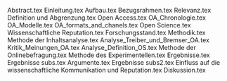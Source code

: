 Abstract.tex
Einleitung.tex
Aufbau.tex
Bezugsrahmen.tex
Relevanz.tex
Definition und Abgrenzung.tex
Open Access.tex
OA_Chronologie.tex
OA_Modelle.tex
OA_formats_and_chanels.tex
Open Science.tex
Wissenschaftliche Reputation.tex
Forschungsstand.tex
Methodik.tex
Methode der Inhaltsanalyse.tex
Analyse_Treiber_und_Bremser_OA.tex
Kritik_Meinungen_OA.tex
Analyse_Definition_OS.tex
Methode der Onlinebefragung.tex
Methode des Experimentellen.tex
Ergebnisse.tex
Ergebnisse subs.tex
Argumente.tex
Ergebnisse subs2.tex
Einfluss  auf die wissenschaftliche Kommunikation und Reputation.tex
Diskussion.tex
